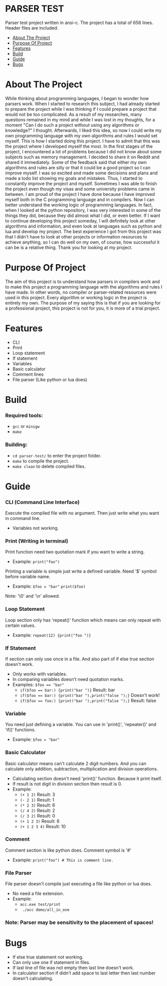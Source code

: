 # PARSER TEST
Parser test project written in ansi-c.
The project has a total of 656 lines. Header files are included.

* [About The Project](#about-the-project)
* [Purpose Of Project](#purpose-of-project)
* [Features](#features)
* [Build](#build)
* [Guide](#guide)
* [Bugs](#bugs)


# About The Project
While thinking about programming languages, I began to wonder how parsers work. When I started to research this subject, I had already started to prepare the project while I was thinking if I could prepare a project that would not be too complicated. As a result of my researches, many questions remained in my mind and while I was lost in my thoughts, for a moment "Can I do such a project without using any algorithms or knowledge?" I thought. Afterwards, I liked this idea, so now I could write my own programming language with my own algorithms and rules I would set myself. This is how I started doing this project. I have to admit that this was the project where I developed myself the most. In the first stages of the project, I encountered a lot of problems because I did not know about some subjects such as memory management. I decided to share it on Reddit and shared it immediately. Some of the feedback said that either my own algorithms and rules are silly or that it could be a good project so I can improve myself. I was so excited and made some decisions and plans and made a todo list showing my goals and mistakes. Thus, I started to constantly improve the project and myself. Sometimes I was able to finish the project even though my visas and some university problems came in between. I am proud of the project I have done because I have improved myself both in the C programming language and in compilers. Now I can better understand the working logic of programming languages. In fact, when I looked at the python repository, I was very interested in some of the things they did, because they did almost what I did, or even better. If I want to continue developing this project someday, I will definitely look at other algorithms and information, and even look at languages ​​such as python and lua and develop my project. The best experience I got from this project was that I didn't have to look at other projects or information resources to achieve anything, so I can do well on my own, of course, how successful it can be is a relative thing. Thank you for looking at my project.

# Purpose Of Project
The aim of this project is to understand how parsers in compilers work and to make this project a programming language with the algorithms and rules I have made. In other words, no compiler or parser-related resources were used in this project. Every algorithm or working logic in the project is entirely my own. The purpose of my saying this is that if you are looking for a professional project, this project is not for you, it is more of a trial project.

# Features
* CLI
* Print
* Loop statement
* If statement
* Variables
* Basic calculator
* Comment lines
* File parser (Like python or lua does)

# Build
### Required tools:
* ` gcc ` or ` minigw `
* ` make `

### Building:
* ` cd parser-test/ ` to enter the project folder.
* ` make ` to compile the project.
* ` make clean ` to delete compiled files.


# Guide
### CLI (Command Line Interface)
Execute the compiled file with no argument. Then just write what you want in command line.
- Variables not working.

### Print (Writing in terminal)
Print function need two quotation mark if you want to write a string.
- Example: ` print("foo") `

Printing a variable is simple just write a defined variable. Need '$' symbol before variable name.
- Example:
    ` $foo = "bar" `
    ` print($foo) `

Note: '\0' and '\n' allowed.

### Loop Statement
Loop section only has 'repeat()' function which means can only repeat with certain values.
- Example: ` repeat(12) {print("foo ")} `

### If Statement
If section can only use once in a file. And also part of if else true section doesn't work.
- Only works with variables.
- In comparing variables doesn't need quotation marks.
- Examples: ` $foo == "bar" `
    * ` if($foo == bar:) {print("bar ")} ` Result: bar 
    * ` if($foo == bar:) {print("bar "),print("false ");} ` Doesn't work!
    * ` if($foo == foo:) {print("bar "),print("false ");} ` Result: false 

### Variable
You need just defining a variable. You can use in 'print()', 'repeater()' and 'if()' functions.
- Example: ` $foo = "bar" `

### Basic Calculator
Basic calculator means can't calculate 2 digit numbers. And you can calculate only addition, subtraction, multiplication and division operations.
- Calculating section doesn't need 'print()' function. Because it print itself.
- If result is not digit in division section then result is 0.
- Example:
    * ` (+ 1 2) ` Result: 3
    * ` (- 2 1) ` Result: 1
    * ` (* 2 3) ` Result: 6
    * ` (/ 4 2) ` Result: 2
    * ` (/ 3 2) ` Result: 0
    * ` (+ 1 2 3) ` Result: 6
    * ` (+ 1 2 3 4) ` Result: 10

### Comment
Comment section is like python does. Comment symbol is '#'
- Example: ` print("foo") # This is comment line. `

### File Parser
File parser doesn't compile just executing a file like python or lua does.
- No need a file extension.
- Example:
    * ` acc.exe test/print `
    * ` ./acc demo/all_in_one`

### **Note: Parser may be sensitivity to the placement of spaces!**

# Bugs
* If else true statement not working.
* Can only use one if statement in files.
* If last line of file was not empty then last line doesn't work.
* In calculator section if didn't add space to last letter then last number doesn't calculating.
